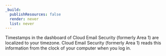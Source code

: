 ```yaml
---
_build:
  publishResources: false
  render: never
  list: never
---
```


Timestamps in the dashboard of Cloud Email Security (formerly Area 1) are localized to your timezone. Cloud Email Security (formerly Area 1) reads this information from the clock of your computer when you log in.